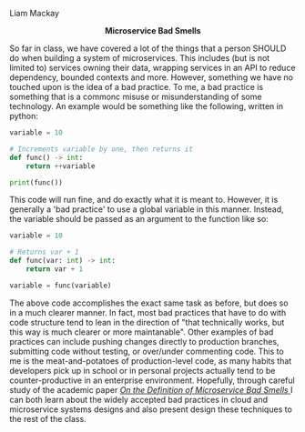 Liam Mackay
<p align="center"><b>Microservice Bad Smells</b></p>

<p>
	So far in class, we have covered a lot of the things that a person SHOULD do when building a system of microservices. This includes (but is not limited to) services owning their data,  wrapping services in an API to reduce dependency, bounded contexts and more. However, something we have no touched upon is the idea of a bad practice. To me, a bad practice is something that is a commonc misuse or misunderstanding of some technology. An example would be something like the following, written in python:
</p>

```python
variable = 10

# Increments variable by one, then returns it
def func() -> int:
	return ++variable

print(func())
```

<p>
	This code will run fine, and do exactly what it is meant to. However, it is generally a 'bad practice' to use a global variable in this manner. Instead, the variable should be passed as an argument to the function like so:
</p>

```python
variable = 10

# Returns var + 1
def func(var: int) -> int:
	return var + 1

variable = func(variable)
```

<p>
The above code accomplishes the exact same task as before, but does so in a much clearer manner. In fact, most bad practices that have to do with code structure tend to lean in the direction of "that technically works, but this way is much clearer or more maintanable". Other examples of bad practices can include pushing changes directly to production branches, submitting code without testing, or over/under commenting code. This to me is the meat-and-potatoes of production-level code, as many habits that developers pick up in school or in personal projects actually tend to be counter-productive in an enterprise environment. Hopefully, through careful study of the academic paper <a href="http://www.valentinalenarduzzi.it/papers/Paper_id24.pdf"> <i>On the Definition of Microservice Bad Smells</i> </a> I can both learn about the widely accepted bad practices in cloud and microservice systems designs and also present design these techniques to the rest of the class.
</p>